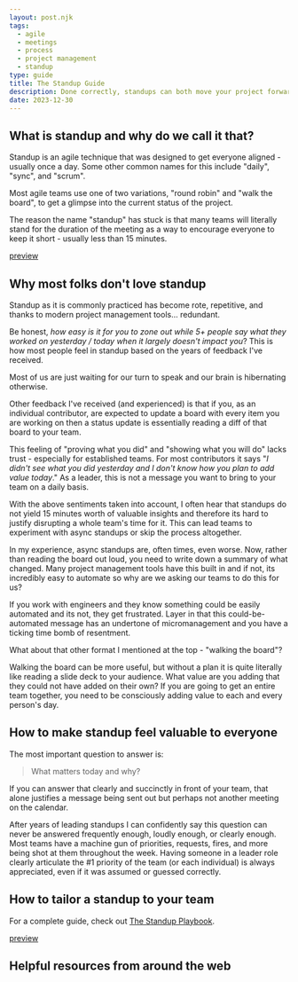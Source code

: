 ```yaml
---
layout: post.njk
tags:
  - agile
  - meetings
  - process
  - project management
  - standup
type: guide
title: The Standup Guide
description: Done correctly, standups can both move your project forward and be a daily opportunity for your team to connect and celebrate
date: 2023-12-30
---
```


## What is standup and why do we call it that?

Standup is an agile technique that was designed to get everyone aligned -
usually once a day. Some other common names for this include "daily", "sync",
and "scrum".

Most agile teams use one of two variations, "round robin" and "walk the board",
to get a glimpse into the current status of the project.

The reason the name "standup" has stuck is that many teams will literally stand
for the duration of the meeting as a way to encourage everyone to keep it
short - usually less than 15 minutes.

[preview](https://www.atlassian.com/team-playbook/plays/standups/)

## Why most folks don't love standup

Standup as it is commonly practiced has become rote, repetitive, and thanks to
modern project management tools... redundant.

Be honest, _how easy is it for you to zone out while 5+ people say what they
worked on yesterday / today when it largely doesn't impact you_? This is how
most people feel in standup based on the years of feedback I've received.

Most of us are just waiting for our turn to speak and our brain is hibernating
otherwise.

Other feedback I've received (and experienced) is that if you, as an individual
contributor, are expected to update a board with every item you are working on
then a status update is essentially reading a diff of that board to your team.

This feeling of "proving what you did" and "showing what you will do" lacks
trust - especially for established teams. For most contributors it says "_I
didn't see what you did yesterday and I don't know how you plan to add value
today_." As a leader, this is not a message you want to bring to your team on a
daily basis.

With the above sentiments taken into account, I often hear that standups do not
yield 15 minutes worth of valuable insights and therefore its hard to justify
disrupting a whole team's time for it. This can lead teams to experiment with
async standups or skip the process altogether.

In my experience, async standups are, often times, even worse. Now, rather than
reading the board out loud, you need to write down a summary of what changed.
Many project management tools have this built in and if not, its incredibly easy
to automate so why are we asking our teams to do this for us?

If you work with engineers and they know something could be easily automated and
its not, they get frustrated. Layer in that this could-be-automated message has
an undertone of micromanagement and you have a ticking time bomb of resentment.

What about that other format I mentioned at the top - "walking the board"?

Walking the board can be more useful, but without a plan it is quite literally
like reading a slide deck to your audience. What value are you adding that they
could not have added on their own? If you are going to get an entire team
together, you need to be consciously adding value to each and every person's
day.

## How to make standup feel valuable to everyone

The most important question to answer is:

> What matters today and why?

If you can answer that clearly and succinctly in front of your team, that alone
justifies a message being sent out but perhaps not another meeting on the
calendar.

After years of leading standups I can confidently say this question can never be
answered frequently enough, loudly enough, or clearly enough. Most teams have a
machine gun of priorities, requests, fires, and more being shot at them
throughout the week. Having someone in a leader role clearly articulate the #1
priority of the team (or each individual) is always appreciated, even if it was
assumed or guessed correctly.

## How to tailor a standup to your team

For a complete guide, check out [The Standup Playbook](/playbook-standup).

[preview](/lead-with-joy/posts/playbook-standup)

## Helpful resources from around the web
